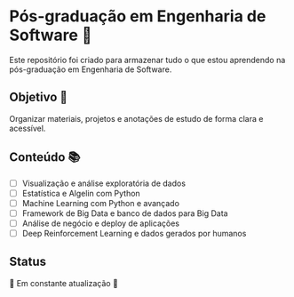 # Pós-graduação em Engenharia de Software 🚀

Este repositório foi criado para armazenar tudo o que estou aprendendo na pós-graduação em Engenharia de Software.

## Objetivo 🎯
Organizar materiais, projetos e anotações de estudo de forma clara e acessível.

## Conteúdo 📚
- [ ] Visualização e análise exploratória de dados
- [ ] Estatística e Algelin com Python
- [ ] Machine Learning com Python e avançado
- [ ] Framework de Big Data e banco de dados para Big Data
- [ ] Análise de negócio e deploy de aplicações
- [ ] Deep Reinforcement Learning e dados gerados por humanos

## Status
🚧 Em constante atualização 🚧
